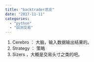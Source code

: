 ```yaml
---
title: "backtrader总览"
date: "2017-11-11"
categories: 
  - "python"
  - "回测交易"
---
```


1. Cerebro ： 大脑，输入数据输出结果的。
2. Strategy ： 策略
3. Sizers ，大概是交易头寸之类的吧。
